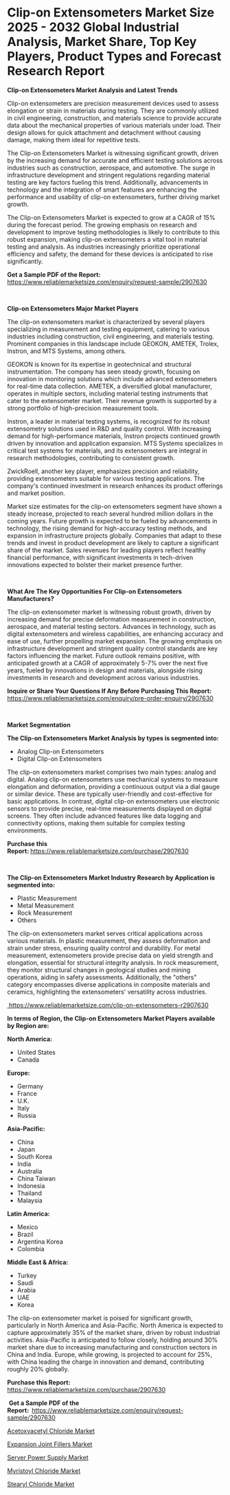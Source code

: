 <p><h1>Clip-on Extensometers Market Size 2025 - 2032 Global Industrial Analysis, Market Share, Top Key Players, Product Types and Forecast Research Report</h1></p><p><strong>Clip-on Extensometers Market Analysis and Latest Trends</strong></p>
<p><p>Clip-on extensometers are precision measurement devices used to assess elongation or strain in materials during testing. They are commonly utilized in civil engineering, construction, and materials science to provide accurate data about the mechanical properties of various materials under load. Their design allows for quick attachment and detachment without causing damage, making them ideal for repetitive tests.</p><p>The Clip-on Extensometers Market is witnessing significant growth, driven by the increasing demand for accurate and efficient testing solutions across industries such as construction, aerospace, and automotive. The surge in infrastructure development and stringent regulations regarding material testing are key factors fueling this trend. Additionally, advancements in technology and the integration of smart features are enhancing the performance and usability of clip-on extensometers, further driving market growth.</p><p>The Clip-on Extensometers Market is expected to grow at a CAGR of 15% during the forecast period. The growing emphasis on research and development to improve testing methodologies is likely to contribute to this robust expansion, making clip-on extensometers a vital tool in material testing and analysis. As industries increasingly prioritize operational efficiency and safety, the demand for these devices is anticipated to rise significantly.</p></p>
<p><strong>Get a Sample PDF of the Report:&nbsp;</strong> <a href="https://www.reliablemarketsize.com/enquiry/request-sample/2907630?utm_campaign=1131&utm_medium=2&utm_source=Github&utm_content=ia&utm_term=12032025&utm_id=clip-on-extensometers">https://www.reliablemarketsize.com/enquiry/request-sample/2907630</a></p>
<p>&nbsp;</p>
<p><strong>Clip-on Extensometers Major Market Players</strong></p>
<p><p>The clip-on extensometers market is characterized by several players specializing in measurement and testing equipment, catering to various industries including construction, civil engineering, and materials testing. Prominent companies in this landscape include GEOKON, AMETEK, Trolex, Instron, and MTS Systems, among others.</p><p>GEOKON is known for its expertise in geotechnical and structural instrumentation. The company has seen steady growth, focusing on innovation in monitoring solutions which include advanced extensometers for real-time data collection. AMETEK, a diversified global manufacturer, operates in multiple sectors, including material testing instruments that cater to the extensometer market. Their revenue growth is supported by a strong portfolio of high-precision measurement tools.</p><p>Instron, a leader in material testing systems, is recognized for its robust extensometry solutions used in R&D and quality control. With increasing demand for high-performance materials, Instron projects continued growth driven by innovation and application expansion. MTS Systems specializes in critical test systems for materials, and its extensometers are integral in research methodologies, contributing to consistent growth.</p><p>ZwickRoell, another key player, emphasizes precision and reliability, providing extensometers suitable for various testing applications. The company's continued investment in research enhances its product offerings and market position.</p><p>Market size estimates for the clip-on extensometers segment have shown a steady increase, projected to reach several hundred million dollars in the coming years. Future growth is expected to be fueled by advancements in technology, the rising demand for high-accuracy testing methods, and expansion in infrastructure projects globally. Companies that adapt to these trends and invest in product development are likely to capture a significant share of the market. Sales revenues for leading players reflect healthy financial performance, with significant investments in tech-driven innovations expected to bolster their market presence further.</p></p>
<p>&nbsp;</p>
<p><strong>What Are The Key Opportunities For Clip-on Extensometers Manufacturers?</strong></p>
<p><p>The clip-on extensometer market is witnessing robust growth, driven by increasing demand for precise deformation measurement in construction, aerospace, and material testing sectors. Advances in technology, such as digital extensometers and wireless capabilities, are enhancing accuracy and ease of use, further propelling market expansion. The growing emphasis on infrastructure development and stringent quality control standards are key factors influencing the market. Future outlook remains positive, with anticipated growth at a CAGR of approximately 5-7% over the next five years, fueled by innovations in design and materials, alongside rising investments in research and development across various industries.</p></p>
<p><strong>Inquire or Share Your Questions If Any Before Purchasing This Report:</strong> <a href="https://www.reliablemarketsize.com/enquiry/pre-order-enquiry/2907630?utm_campaign=1131&utm_medium=2&utm_source=Github&utm_content=ia&utm_term=12032025&utm_id=clip-on-extensometers">https://www.reliablemarketsize.com/enquiry/pre-order-enquiry/2907630</a></p>
<p>&nbsp;</p>
<p><strong>Market Segmentation</strong></p>
<p><strong>The Clip-on Extensometers Market Analysis by types is segmented into:</strong></p>
<p><ul><li>Analog Clip-on Extensometers</li><li>Digital Clip-on Extensometers</li></ul></p>
<p><p>The clip-on extensometers market comprises two main types: analog and digital. Analog clip-on extensometers use mechanical systems to measure elongation and deformation, providing a continuous output via a dial gauge or similar device. These are typically user-friendly and cost-effective for basic applications. In contrast, digital clip-on extensometers use electronic sensors to provide precise, real-time measurements displayed on digital screens. They often include advanced features like data logging and connectivity options, making them suitable for complex testing environments.</p></p>
<p><strong>Purchase this Report:&nbsp;</strong><a href="https://www.reliablemarketsize.com/purchase/2907630?utm_campaign=1131&utm_medium=2&utm_source=Github&utm_content=ia&utm_term=12032025&utm_id=clip-on-extensometers">https://www.reliablemarketsize.com/purchase/2907630</a></p>
<p>&nbsp;</p>
<p><strong>The Clip-on Extensometers Market Industry Research by Application is segmented into:</strong></p>
<p><ul><li>Plastic Measurement</li><li>Metal Measurement</li><li>Rock Measurement</li><li>Others</li></ul></p>
<p><p>The clip-on extensometers market serves critical applications across various materials. In plastic measurement, they assess deformation and strain under stress, ensuring quality control and durability. For metal measurement, extensometers provide precise data on yield strength and elongation, essential for structural integrity analysis. In rock measurement, they monitor structural changes in geological studies and mining operations, aiding in safety assessments. Additionally, the "others" category encompasses diverse applications in composite materials and ceramics, highlighting the extensometers' versatility across industries.</p></p>
<p><a href="https://www.reliablemarketsize.com/clip-on-extensometers-r2907630?utm_campaign=1131&utm_medium=2&utm_source=Github&utm_content=ia&utm_term=12032025&utm_id=clip-on-extensometers">&nbsp;https://www.reliablemarketsize.com/clip-on-extensometers-r2907630</a></p>
<p><strong>In terms of Region, the Clip-on Extensometers Market Players available by Region are:</strong></p>
<p>
    <p> <strong> North America: </strong>
        <ul>
            <li>United States</li>
            <li>Canada</li>
        </ul>
        </p> 
    <p> <strong> Europe: </strong>
        <ul>
            <li>Germany</li>
            <li>France</li>
            <li>U.K.</li>
            <li>Italy</li>
            <li>Russia</li>
        </ul>
        </p> 
    <p> <strong> Asia-Pacific: </strong>
        <ul>
            <li>China</li>
            <li>Japan</li>
            <li>South Korea</li>
            <li>India</li>
            <li>Australia</li>
            <li>China Taiwan</li>
            <li>Indonesia</li>
            <li>Thailand</li>
            <li>Malaysia</li>
        </ul>
        </p> 
    <p> <strong> Latin America: </strong>
        <ul>
            <li>Mexico</li>
            <li>Brazil</li>
            <li>Argentina Korea</li>
            <li>Colombia</li>
        </ul>
        </p> 
    <p> <strong> Middle East & Africa: </strong>
        <ul>
            <li>Turkey</li>
            <li>Saudi</li>
            <li>Arabia</li>
            <li>UAE</li>
            <li>Korea</li>
        </ul>
    </p>
    </p>
<p><p>The clip-on extensometer market is poised for significant growth, particularly in North America and Asia-Pacific. North America is expected to capture approximately 35% of the market share, driven by robust industrial activities. Asia-Pacific is anticipated to follow closely, holding around 30% market share due to increasing manufacturing and construction sectors in China and India. Europe, while growing, is projected to account for 25%, with China leading the charge in innovation and demand, contributing roughly 20% globally.</p></p>
<p><strong>Purchase this Report: </strong><a href="https://www.reliablemarketsize.com/purchase/2907630?utm_campaign=1131&utm_medium=2&utm_source=Github&utm_content=ia&utm_term=12032025&utm_id=clip-on-extensometers">https://www.reliablemarketsize.com/purchase/2907630</a></p>
<p>&nbsp;<strong>Get a Sample PDF of the Report:&nbsp;&nbsp;</strong><a href="https://www.reliablemarketsize.com/enquiry/request-sample/2907630?utm_campaign=1131&utm_medium=2&utm_source=Github&utm_content=ia&utm_term=12032025&utm_id=clip-on-extensometers">https://www.reliablemarketsize.com/enquiry/request-sample/2907630</a></p>
<p><strong></strong></p>
<p><p><a href="https://github.com/astadtetcha28/Market-Research-Report-List-1/blob/main/acetoxyacetyl-chloride-market.md?utm_campaign=1131&utm_medium=2&utm_source=Github&utm_content=ia&utm_term=12032025&utm_id=clip-on-extensometers">Acetoxyacetyl Chloride Market</a></p><p><a href="https://github.com/heeildannas/Market-Research-Report-List-1/blob/main/expansion-joint-fillers-market.md?utm_campaign=1131&utm_medium=2&utm_source=Github&utm_content=ia&utm_term=12032025&utm_id=clip-on-extensometers">Expansion Joint Fillers Market</a></p><p><a href="https://github.com/sibellanikmn/Market-Research-Report-List-1/blob/main/server-power-supply-market.md?utm_campaign=1131&utm_medium=2&utm_source=Github&utm_content=ia&utm_term=12032025&utm_id=clip-on-extensometers">Server Power Supply Market</a></p><p><a href="https://github.com/pupekironim/Market-Research-Report-List-1/blob/main/myristoyl-chloride-market.md?utm_campaign=1131&utm_medium=2&utm_source=Github&utm_content=ia&utm_term=12032025&utm_id=clip-on-extensometers">Myristoyl Chloride Market</a></p><p><a href="https://github.com/ertssmelov0/Market-Research-Report-List-1/blob/main/stearyl-chloride-market.md?utm_campaign=1131&utm_medium=2&utm_source=Github&utm_content=ia&utm_term=12032025&utm_id=clip-on-extensometers">Stearyl Chloride Market</a></p></p>